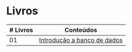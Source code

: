 # Livros

|# Livros| Conteúdos                                                |
|------|:---------------------------------------------------------:|
| 01  |  [Introdução a banco de dados](FASCICULO_Introducao_Banco_Dados_30_08.pdf)|